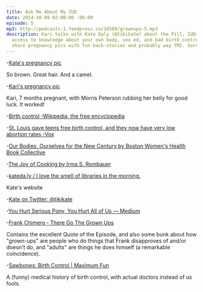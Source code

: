 ```yaml
---
title: Ask Me About My IUD
date: 2014-10-09 02:00:00 -06:00
episode: 5
mp3: http://podcasts-1.feedpress.co/10589/grownups-5.mp3
description: Kari talks with Kate Daly (@tikikate) about the Pill, IUDs, sponges,
  access to knowledge about your own body, sex ed, and bad birth control puns. We
  share pregnancy pics with fun back-stories and probably way TMI. Sorry not sorry.
---
```


-[Kate's pregnancy pic][1]

So brown. Great hair. And a camel.

-[Kari's pregnancy pic][2]

Kari, 7 months pregnant, with Morris Peterson rubbing her belly for good luck. It worked!

-[Birth control -Wikipedia, the free encyclopedia][3]

-[St. Louis gave teens free birth control, and they now have very low abortion rates -Vox][4]

-[Our Bodies, Ourselves for the New Century by Boston Women's Health Book Collective][5]

-[The Joy of Cooking by Irma S. Rombauer][6]

-[kateda.ly / I love the smell of libraries in the morning.][7]

Kate's website

-[Kate on Twitter: @tikikate][8]

-[You Hurt Serious Pony, You Hurt All of Us — Medium][9]

-[Frank Chimero ‐ There Go The Grown Ups][10]

Contains the excellent Quote of the Episode, and also some bunk about how "grown-ups" are people who do things that Frank disapproves of and/or doesn't do, and "adults" are things he does himself (a remarkable coincidence).

-[Sawbones: Birth Control | Maximum Fun][11]

A (funny) medical history of birth control, with actual doctors instead of us fools.

[1]: https://www.dropbox.com/s/pdyfanpbh3tmenp/2014-10-01%2019.58.21.jpg?dl=0
[2]: https://www.flickr.com/photos/kayayarai/187831898/
[3]: http://en.wikipedia.org/wiki/Birth_control
[4]: http://www.vox.com/2014/10/2/6891337/st-louis-gave-teens-free-birth-control-and-they-now-have-very-low
[5]: http://www.goodreads.com/book/show/97869.Our_Bodies_Ourselves_for_the_New_Century
[6]: http://www.goodreads.com/book/show/327847.The_Joy_of_Cooking
[7]: http://kateda.ly/
[8]: https://twitter.com/tikikate
[9]: https://medium.com/@tikikate/you-hurt-serious-pony-you-hurt-all-of-us-eef041419123
[10]: http://frankchimero.com/blog/there-go-the-grown-ups/
[11]: http://www.maximumfun.org/sawbones/sawbones-birth-control
